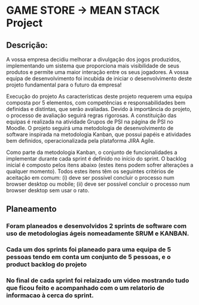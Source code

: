 # GAME STORE -> MEAN STACK Project

## Descrição:
A vossa empresa decidiu melhorar a divulgação dos jogos produzidos, implementando um sistema que proporciona mais visibilidade de seus produtos e permite uma maior interação entre os seus jogadores. A vossa equipa de desenvolvimento foi incubida de iniciar o desenvolvimento deste projeto fundamental para o futuro da empresa!

Execução do projeto
As características deste projeto requerem uma equipa composta por 5 elementos, com competências e responsabilidades bem definidas e distintas, que serão avaliadas. Devido à importância do projeto, o processo de avaliação seguirá regras rigorosas. A constituição das equipas é realizada na atividade Grupos de PSI na página de PSI no Moodle. O projeto seguirá uma metodologia de desenvolvimento de software inspirada na metodologia Kanban, que possui papéis e atividades bem definidos, operacionalizada pela plataforma JIRA Agile.

Como parte da metodologia Kanban, o conjunto de funcionalidades a implementar durante cada sprint é definido no início do sprint. O backlog inicial é composto pelos itens abaixo (estes itens podem sofrer alterações a qualquer momento). Todos estes itens têm os seguintes critérios de aceitação em comum: (i) deve ser possível concluir o processo num browser desktop ou mobile; (ii) deve ser possível concluir o processo num browser desktop sem usar o rato.

## Planeamento
### Foram planeados e desenvolvidos 2 sprints de software com uso de metodologias ágeis nomeadamente SRUM e KANBAN.
### Cada um dos sprints foi planeado para uma equipa de 5 pessoas tendo em conta um conjunto de 5 pessoas, e o product backlog do projeto
### No final de cada sprint foi relaizado um video mostrando tudo que ficou feito e acompanhado com o um relatorio de informacao à cerca do sprint.
